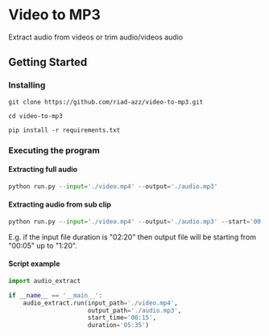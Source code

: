 # Video to MP3

Extract audio from videos or trim audio/videos audio

## Getting Started

### Installing

```
git clone https://github.com/riad-azz/video-to-mp3.git
```

```
cd video-to-mp3
```

```
pip install -r requirements.txt
```

### Executing the program 

#### Extracting full audio

```python
python run.py --input='./video.mp4' --output='./audio.mp3'
```

#### Extracting audio from sub clip

```python
python run.py --input='./video.mp4' --output='./audio.mp3' --start='00:05' --duration='01:15'
```

E.g. if the input file duration is "02:20" then output file will be starting from "00:05" up to "1:20".

#### Script example

```python
import audio_extract

if __name__ == '__main__':
    audio_extract.run(input_path='./video.mp4',
                      output_path='./audio.mp3',
                      start_time='00:15',
                      duration='05:35')
```
